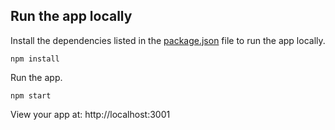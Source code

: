 ## Run the app locally

Install the dependencies listed in the [package.json](https://docs.npmjs.com/files/package.json) file to run the app locally.  
  ```
  npm install
  ```

Run the app.
  ```
  npm start  
  ```

View your app at: http://localhost:3001